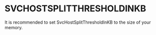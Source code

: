 # SVCHOSTSPLITTHRESHOLDINKB
It is recommended to set SvcHostSplitThresholdInKB to the size of your memory.
